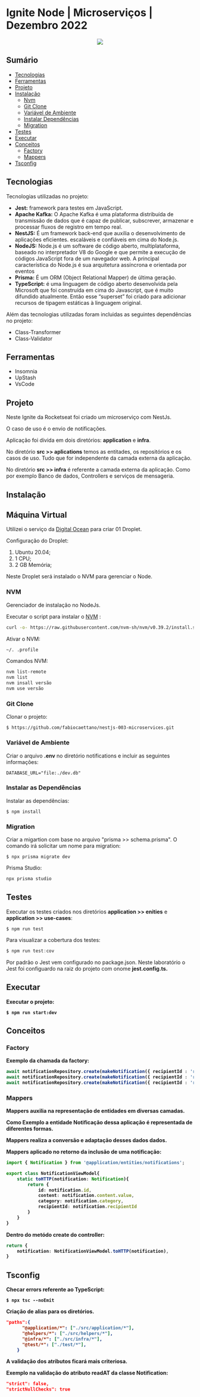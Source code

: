 # Ignite Node | Microserviços | Dezembro 2022

<p align="center">
   <img src="http://img.shields.io/static/v1?label=STATUS&message=EM%20DESENVOLVIMENTO&color=red"/>
</p>

## Sumário

* [Tecnologias](#tecnologias)
* [Ferramentas](#ferramentas)
* [Projeto](#projeto)
* [Instalação](#instalação)
   - [Nvm](##nvm)
   - [Git Clone](##git-clone)
   - [Variável de Ambiente](##variável-de-ambiente)
   - [Instalar Dependências](##instalar-dependências)
   - [Migration](##migration)
* [Testes](#testes)
* [Executar](#executar)
* [Conceitos](#conceitos)
   - [Factory](#factory)
   - [Mappers](#mappers)
* [Tsconfig](#tsconfig)


## Tecnologias

<p>Tecnologias utilizadas no projeto:</p>

<ul>
<li><b>Jest:</b> framework para testes em JavaScript.</li>
<li><b>Apache Kafka:</b> O Apache Kafka é uma plataforma distribuída de transmissão de dados que é capaz de publicar, subscrever, armazenar e processar fluxos de registro em tempo real.</li>
<li><b>NestJS:</b> É um framework back-end que auxilia o desenvolvimento de aplicações eficientes. escaláveis e confiáveis em cima do Node.js.</li>
<li><b>NodeJS:</b> Node.js é um software de código aberto, multiplataforma, baseado no interpretador V8 do Google e que permite a execução de códigos JavaScript fora de um navegador web. A principal característica do Node.js é sua arquitetura assíncrona e orientada por eventos</li>
<li><b>Prisma:</b> É um ORM (Object Relational Mapper) de última geração.</li>
<li><b>TypeScript:</b> é uma linguagem de código aberto desenvolvida pela Microsoft que foi construída em cima do Javascript, que é muito difundido atualmente. Então esse “superset” foi criado para adicionar recursos de tipagem estáticas à linguagem original.</li>
</ul>

<p>Além das tecnologias utilizadas foram incluidas as seguintes dependências no projeto:</p>
<ul>
<li>Class-Transformer</li>
<li>Class-Validator</li>
</ul>

## Ferramentas

<ul>
<li>Insomnia</li>
<li>UpStash</li>
<li>VsCode</li>
</ul>

## Projeto 

Neste Ignite da Rocketseat foi criado um microserviço com NestJs.

O caso de uso é o envio de notificações.

Aplicação foi divida em dois diretórios: **application** e **infra**.

No diretório **src >> aplications** temos as entitades, os repositórios e os casos de uso. Tudo que for independente da camada externa da aplicação.

No diretório **src >> infra** é referente a camada externa da aplicação. Como por exemplo Banco de dados, Controllers e serviços de mensageria.


## Instalação

## Máquina Virtual

Utilizei o serviço da [Digital Ocean](https://www.digitalocean.com/) para criar 01 Droplet.

Configuração do Droplet:
1. Ubuntu 20.04;
2. 1 CPU;
3. 2 GB Memória;

Neste Droplet será instalado o NVM para gerenciar o Node.


### NVM

Gerenciador de instalação no NodeJs.

Executar o script para instalar o [NVM](https://github.com/nvm-sh/nvm) :

``` bash
curl -o- https://raw.githubusercontent.com/nvm-sh/nvm/v0.39.2/install.sh | bash
```

Ativar o NVM:

``` bash
~/. .profile
```

Comandos NVM:

``` bash
nvm list-remote
nvm list
nvm insall versão
nvm use versão
```


### Git Clone

Clonar o projeto:

``` git
$ https://github.com/fabiocaettano/nestjs-003-microservices.git
```

### Variável de Ambiente

Criar o arquivo <b>.env</b> no diretório notifications e incluir as seguintes informações:

``` env
DATABASE_URL="file:./dev.db"
```

### Instalar as Dependências

Instalar as dependências:

```
$ npm install
```

### Migration

Criar a migartion com base no arquivo "prisma >> schema.prisma". O comando irá solicitar um nome para migration:

```
$ npx prisma migrate dev
```

Prisma Studio:

``` bash
npx prisma studio
```

## Testes 

Executar os testes criados nos diretórios <b>application >> enities</b> e <b>application >> use-cases</b>:

``` cli
$ npm run test
```

Para visualizar a cobertura dos testes:

``` ts
$ npm run test:cov
```

Por padrão o Jest vem configurado no package.json.
Neste laboratório o Jest foi configuardo na raiz do projeto com onome <b>jest.config.ts.


## Executar

Executar o projeto:

``` cli
$ npm run start:dev
```

## Conceitos

### Factory
<p>Exemplo da chamada da factory:</p>

``` ts
await notificationRepository.create(makeNotification({ recipientId : 'recipient-1'}),);
await notificationRepository.create(makeNotification({ recipientId : 'recipient-1'}),);
await notificationRepository.create(makeNotification({ recipientId : 'recipient-2'}),);
```

### Mappers

<p>Mappers auxilia na representação de entidades em diversas camadas.</p>
<p>Como Exemplo a entidade Notificação dessa aplicação é representada de diferentes formas.</p>
<p>Mappers realiza a conversão e adaptação desses dados dados.</p>

<p>Mappers aplicado no retorno da inclusão de uma notificação:</p>

``` ts
import { Notification } from '@application/entities/notifications';

export class NotificationViewModel{
    static toHTTP(notification: Notification){
        return {
            id: notification.id,
            content: notification.content.value,
            category: notification.category,
            recipientId: notification.recipientId        
        }
    }   
}
```

<p>Dentro do metódo create do controller:</p>

``` ts
return {
    notification: NotificationViewModel.toHTTP(notification),
}
```


## Tsconfig

<p>Checar errors referente ao TypeScript:</p>

```
$ npx tsc --noEmit
```

<p>Criação de alias para os diretórios.</p>

``` json
"paths":{
      "@application/*": ["./src/application/*"],
      "@helpers/*": ["./src/helpers/*"],
      "@infra/*": ["./src/infra/*"],
      "@test/*": ["./test/*"],
    }
```

<p>A validação dos atributos ficará mais criteriosa.</p>
<p>Exemplo na validação do atributo readAT da classe Notification:</p>

``` json
"strict": false,
"strictNullChecks": true
```

